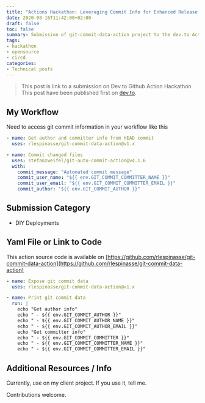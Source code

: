 ```yaml
---
title: "Actions Hackathon: Leveraging Commit Info for Enhanced Release and Deployment Workflows"
date: 2020-08-16T11:42:00+02:00
draft: false
toc: false
summary: Submission of git-commit-data-action project to the dev.to Actions Hackathon.
tags: 
- hackathon
- opensource
- ci/cd
categories:
- Technical posts
---
```


> This post is link to a submission on Dev.to Github Action Hackathon
> This post have been published first on [dev.to](https://dev.to/rlespinasse/access-commit-info-for-your-release-and-deployment-workflows-4h09).

## My Workflow

Need to access git commit information in your workflow like this

```yaml
- name: Get author and committer info from HEAD commit
  uses: rlespinasse/git-commit-data-action@v1.x

- name: Commit changed files
  uses: stefanzweifel/git-auto-commit-action@v4.1.6
  with:
    commit_message: "Automated commit message"
    commit_user_name: "${{ env.GIT_COMMIT_COMMITTER_NAME }}"
    commit_user_email: "${{ env.GIT_COMMIT_COMMITTER_EMAIL }}"
    commit_author: "${{ env.GIT_COMMIT_AUTHOR }}"
```

## Submission Category

* DIY Deployments

## Yaml File or Link to Code

This action source code is available on [https://github.com/rlespinasse/git-commit-data-action](https://github.com/rlespinasse/git-commit-data-action)

```yaml
- name: Expose git commit data
  uses: rlespinasse/git-commit-data-action@v1.x

- name: Print git commit data
  run: |
    echo "Get author info"
    echo " - ${{ env.GIT_COMMIT_AUTHOR }}"
    echo " - ${{ env.GIT_COMMIT_AUTHOR_NAME }}"
    echo " - ${{ env.GIT_COMMIT_AUTHOR_EMAIL }}"
    echo "Get committer info"
    echo " - ${{ env.GIT_COMMIT_COMMITTER }}"
    echo " - ${{ env.GIT_COMMIT_COMMITTER_NAME }}"
    echo " - ${{ env.GIT_COMMIT_COMMITTER_EMAIL }}"
```

## Additional Resources / Info

Currently, use on my client project. If you use it, tell me.

Contributions welcome.
